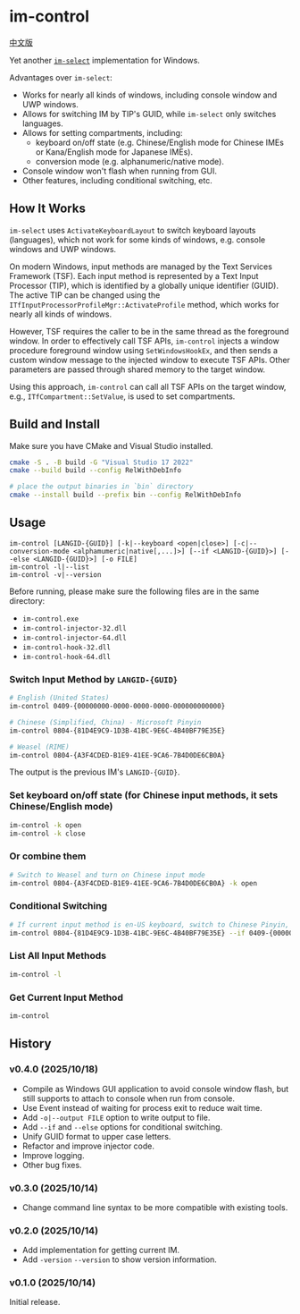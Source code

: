 # im-control

[中文版](README_zh_CN.md)

Yet another [`im-select`](https://github.com/daipeihust/im-select) implementation for Windows.

Advantages over `im-select`:

- Works for nearly all kinds of windows, including console window and UWP windows.
- Allows for switching IM by TIP's GUID, while `im-select` only switches languages.
- Allows for setting compartments, including:
  - keyboard on/off state (e.g. Chinese/English mode for Chinese IMEs or Kana/English mode for Japanese IMEs).
  - conversion mode (e.g. alphanumeric/native mode).
- Console window won't flash when running from GUI.
- Other features, including conditional switching, etc.

## How It Works

`im-select` uses `ActivateKeyboardLayout` to switch keyboard layouts (languages), which not work for some kinds of windows, e.g. console windows and UWP windows.

On modern Windows, input methods are managed by the Text Services Framework (TSF). Each input method is represented by a Text Input Processor (TIP), which is identified by a globally unique identifier (GUID). The active TIP can be changed using the `ITfInputProcessorProfileMgr::ActivateProfile` method, which works for nearly all kinds of windows.

However, TSF requires the caller to be in the same thread as the foreground window. In order to effectively call TSF APIs, `im-control` injects a window procedure foreground window using `SetWindowsHookEx`, and then sends a custom window message to the injected window to execute TSF APIs. Other parameters are passed through shared memory to the target window.

Using this approach, `im-control` can call all TSF APIs on the target window, e.g., `ITfCompartment::SetValue`, is used to set compartments.

## Build and Install

Make sure you have CMake and Visual Studio installed.

```bash
cmake -S . -B build -G "Visual Studio 17 2022"
cmake --build build --config RelWithDebInfo

# place the output binaries in `bin` directory
cmake --install build --prefix bin --config RelWithDebInfo
```

## Usage

```
im-control [LANGID-{GUID}] [-k|--keyboard <open|close>] [-c|--conversion-mode <alphamumeric|native[,...]>] [--if <LANGID-{GUID}>] [--else <LANGID-{GUID}>] [-o FILE]
im-control -l|--list
im-control -v|--version
```

Before running, please make sure the following files are in the same directory:

- `im-control.exe`
- `im-control-injector-32.dll`
- `im-control-injector-64.dll`
- `im-control-hook-32.dll`
- `im-control-hook-64.dll`

### Switch Input Method by `LANGID-{GUID}`

```bash
# English (United States)
im-control 0409-{00000000-0000-0000-0000-000000000000}

# Chinese (Simplified, China) - Microsoft Pinyin
im-control 0804-{81D4E9C9-1D3B-41BC-9E6C-4B40BF79E35E}

# Weasel (RIME)
im-control 0804-{A3F4CDED-B1E9-41EE-9CA6-7B4D0DE6CB0A}
```

The output is the previous IM's `LANGID-{GUID}`.

### Set keyboard on/off state (for Chinese input methods, it sets Chinese/English mode)

```bash
im-control -k open
im-control -k close
```

### Or combine them

```bash
# Switch to Weasel and turn on Chinese input mode
im-control 0804-{A3F4CDED-B1E9-41EE-9CA6-7B4D0DE6CB0A} -k open
```

### Conditional Switching

```bash
# If current input method is en-US keyboard, switch to Chinese Pinyin, else switch to Weasel
im-control 0804-{81D4E9C9-1D3B-41BC-9E6C-4B40BF79E35E} --if 0409-{00000000-0000-0000-0000-000000000000} --else 0804-{A3F4CDED-B1E9-41EE-9CA6-7B4D0DE6CB0A}
```

### List All Input Methods

```bash
im-control -l
```

### Get Current Input Method

```bash
im-control
```

## History

### v0.4.0 (2025/10/18)

- Compile as Windows GUI application to avoid console window flash, but still supports to attach to console when run from console.
- Use Event instead of waiting for process exit to reduce wait time.
- Add `-o|--output FILE` option to write output to file.
- Add `--if` and `--else` options for conditional switching.
- Unify GUID format to upper case letters.
- Refactor and improve injector code.
- Improve logging.
- Other bug fixes.

### v0.3.0 (2025/10/14)

- Change command line syntax to be more compatible with existing tools.

### v0.2.0 (2025/10/14)

- Add implementation for getting current IM.
- Add `-version` `--version` to show version information.

### v0.1.0 (2025/10/14)

Initial release.
